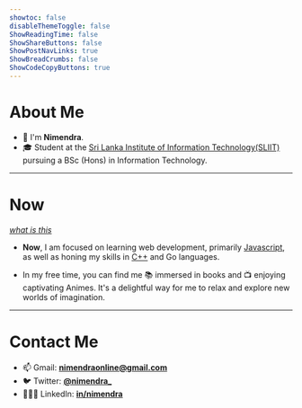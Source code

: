 ```yaml
---
showtoc: false
disableThemeToggle: false
ShowReadingTime: false
ShowShareButtons: false
ShowPostNavLinks: true
ShowBreadCrumbs: false
ShowCodeCopyButtons: true
---
```


# About Me

+ 👋 I'm **Nimendra**.
+ 🎓 Student at the [Sri Lanka Institute of Information Technology(SLIIT)](https://www.sliit.lk/) pursuing a BSc (Hons) in Information Technology.

---

# Now

*[what is this](https://nownownow.com/about)*

+ **Now**, I am focused on learning web development, primarily [Javascript](https://developer.mozilla.org/en-US/docs/Web/JavaScript), as well as honing my skills in [C++](https://www.cplusplus.com/) and Go languages.

+ In my free time, you can find me 📚 immersed in books and 📺 enjoying captivating Animes. It's a delightful way for me to relax and explore new worlds of imagination.

---

# Contact Me

- 📫 Gmail: **[nimendraonline@gmail.com](mailto://nimendraonline@gmail.com)**
- 🐦 Twitter: **[@nimendra_](https://twitter.com/nimendra_)**
- 👨🏻‍💼 LinkedIn: **[in/nimendra](https://www.linkedin.com/in/nimendra/)**

